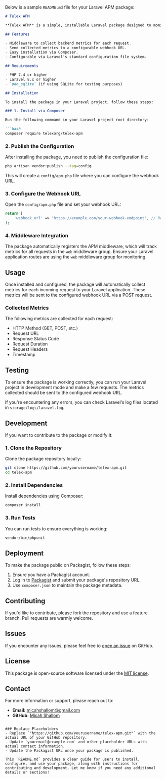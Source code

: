 Below is a sample `README.md` file for your Laravel APM package:

```markdown
# Telex APM

**Telex APM** is a simple, installable Laravel package designed to monitor and collect application performance metrics. The package collects data on each backend request and sends these metrics to a specified webhook URL. The package is intended to be easily integrated into any Laravel application.

## Features

- Middleware to collect backend metrics for each request.
- Send collected metrics to a configurable webhook URL.
- Easy installation via Composer.
- Configurable via Laravel's standard configuration file system.

## Requirements

- PHP 7.4 or higher
- Laravel 8.x or higher
- `pdo_sqlite` (if using SQLite for testing purposes)

## Installation

To install the package in your Laravel project, follow these steps:

### 1. Install via Composer

Run the following command in your Laravel project root directory:

```bash
composer require telexorg/telex-apm
```

### 2. Publish the Configuration

After installing the package, you need to publish the configuration file:

```bash
php artisan vendor:publish --tag=config
```

This will create a `config/apm.php` file where you can configure the webhook URL.

### 3. Configure the Webhook URL

Open the `config/apm.php` file and set your webhook URL:

```php
return [
    'webhook_url' => 'https://example.com/your-webhook-endpoint', // Replace with your actual URL
];
```

### 4. Middleware Integration

The package automatically registers the APM middleware, which will track metrics for all requests in the `web` middleware group. Ensure your Laravel application routes are using the `web` middleware group for monitoring.

## Usage

Once installed and configured, the package will automatically collect metrics for each incoming request to your Laravel application. These metrics will be sent to the configured webhook URL via a POST request.

### Collected Metrics

The following metrics are collected for each request:

- HTTP Method (GET, POST, etc.)
- Request URL
- Response Status Code
- Request Duration
- Request Headers
- Timestamp

## Testing

To ensure the package is working correctly, you can run your Laravel project in development mode and make a few requests. The metrics collected should be sent to the configured webhook URL.

If you're encountering any errors, you can check Laravel's log files located in `storage/logs/laravel.log`.

## Development

If you want to contribute to the package or modify it:

### 1. Clone the Repository

Clone the package repository locally:

```bash
git clone https://github.com/yourusername/telex-apm.git
cd telex-apm
```

### 2. Install Dependencies

Install dependencies using Composer:

```bash
composer install
```

### 3. Run Tests

You can run tests to ensure everything is working:

```bash
vendor/bin/phpunit
```

## Deployment

To make the package public on Packagist, follow these steps:

1. Ensure you have a Packagist account.
2. Log in to [Packagist](https://packagist.org/) and submit your package's repository URL.
3. Use `composer.json` to maintain the package metadata.

## Contributing

If you'd like to contribute, please fork the repository and use a feature branch. Pull requests are warmly welcome.

## Issues

If you encounter any issues, please feel free to [open an issue](https://github.com/yourusername/telex-apm/issues) on GitHub.

## License

This package is open-source software licensed under the [MIT license](https://opensource.org/licenses/MIT).

## Contact

For more information or support, please reach out to:

- **Email:** [micahshallom@gmail.com](mailto:youremail@example.com)
- **GitHub:** [Micah Shallom](https://github.com/Micah-Shallom)
```

### Replace Placeholders
- Replace `"https://github.com/yourusername/telex-apm.git"` with the actual URL of your GitHub repository.
- Update `youremail@example.com` and other placeholder URLs with actual contact information.
- Update the Packagist URL once your package is published.

This `README.md` provides a clear guide for users to install, configure, and use your package, along with instructions for contributing and development. Let me know if you need any additional details or sections!